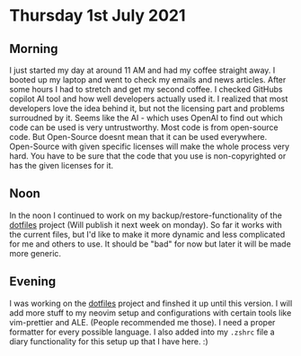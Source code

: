 # Thursday 1st July 2021

## Morning

I just started my day at around 11 AM and had my coffee straight away. I booted up my laptop and went to check my emails and news articles. After some hours I had to stretch and get my second coffee. I checked GitHubs copilot AI tool and how well developers actually used it. I realized that most developers love the idea behind it, but not the licensing part and problems surroudned by it. Seems like the AI - which uses OpenAI to find out which code can be used is very untrustworthy. Most code is from open-source code. But Open-Source doesnt mean that it can be used everywhere. Open-Source with given specific licenses will make the whole process very hard. You have to be sure that the code that you use is non-copyrighted or has the given licenses for it.

## Noon

In the noon I continued to work on my backup/restore-functionality of the [dotfiles](https://github.com/oezguerisbert/dotfiles.git) project (Will publish it next week on monday). So far it works with the current files, but I'd like to make it more dynamic and less complicated for me and others to use. It should be "bad" for now but later it will be made more generic.

## Evening

I was working on the [dotfiles](https://github.com/oezguerisbert/dotfiles.git) project and finshed it up until this version. I will add more stuff to my neovim setup and configurations with certain tools like vim-prettier and ALE. (People recommended me those). I need a proper formatter for every possible language. I also added into my `.zshrc` file a diary functionality for this setup up that I have here. :)

